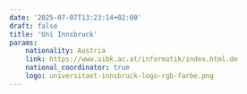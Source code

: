 ```yaml
---
date: '2025-07-07T13:23:14+02:00'
draft: false
title: 'Uni Innsbruck'
params:
    nationality: Austria
    link: https://www.uibk.ac.at/informatik/index.html.de
    national_coordinator: true
    logo: universitaet-innsbruck-logo-rgb-farbe.png
---
```


